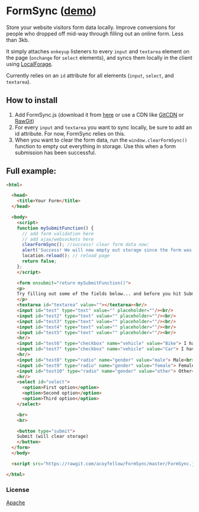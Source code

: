 # FormSync ([demo](https://jsfiddle.net/acoyfellow/2se2rLq2 "demo"))

Store your website visitors form data locally. Improve conversions for people who dropped off mid-way through filling out an online form. Less than 3kb.

It simply attaches `onkeyup` listeners to every `input` and `textarea` element on the page (`onchange` for `select` elements), and syncs them locally in the client using [LocalForage](https://github.com/localForage/localForage "LocalForage").

Currently relies on an `id` attribute for all elements (`input`, `select`, and `textarea`).

## How to install
1. Add FormSync.js (download it from [here](https://github.com/acoyfellow/FormSync/blob/master/FormSync.js "here") or use a CDN like [GitCDN](https://gitcdn.xyz/repo/acoyfellow/FormSync/master/FormSync.js "GitCDN") or [RawGit](https://rawgit.com/acoyfellow/FormSync/master/FormSync.js "RawGit"))
2. For every `input` and `textarea` you want to sync locally, be sure to add an id attribute. For now, FormSync relies on this.
3. When you want to clear the form data, run the `window.clearFormSync()` function to empty out everything in storage. Use this when a form submission has been successful.

## Full example:
```html
<html>

  <head>
    <title>Your Form</title>
  </head>

  <body>
    <script>
    function mySubmitFunction() {
      // add form validation here
      // add ajax/websockets here
      clearFormSync(); //success! clear form data now:
      alert('Success! We will now empty out storage since the form was successful.')
      location.reload(); // reload page
      return false;
    };
    </script>

    <form onsubmit="return mySubmitFunction()">
    <p>
    Try filling out some of the fields below... and before you hit Submit, hit refresh or "Run" again.
    </p>
    <textarea id="textarea" value=""></textarea><br/>
    <input id="test" type="text" value="" placeholder=""/><br/>
    <input id="test2" type="text" value="" placeholder=""/><br/>
    <input id="test3" type="text" value="" placeholder=""/><br/>
    <input id="test4" type="text" value="" placeholder=""/><br/>
    <input id="test5" type="text" value="" placeholder=""/><br/>
    <hr/>
    <input id="test6" type="checkbox" name="vehicle" value="Bike"> I have a bike<br/>
    <input id="test7" type="checkbox" name="vehicle" value="Car"> I have a car<br/>
    <hr/>
    <input id="test8" type="radio" name="gender" value="male"> Male<br>
    <input id="test9" type="radio" name="gender" value="female"> Female<br>
    <input id="test10" type="radio" name="gender" value="other"> Other<br>
    <hr/>
    <select id="select">
      <option>First option</option>
      <option>Second option</option>
      <option>Third option</option>
    </select>

    <br>
    <br>

    <button type="submit">
    Submit (will clear storage)
    </button>
  </form>
  </body>

  <script src="https://rawgit.com/acoyfellow/FormSync/master/FormSync.js"></script>

</html>
```

### License
[Apache](https://github.com/acoyfellow/FormSync/blob/master/LICENSE "Apache")
